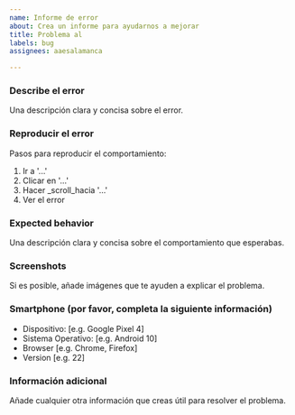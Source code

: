 ```yaml
---
name: Informe de error
about: Crea un informe para ayudarnos a mejorar
title: Problema al
labels: bug
assignees: aaesalamanca

---
```


### Describe el error

Una descripción clara y concisa sobre el error.

### Reproducir el error

Pasos para reproducir el comportamiento:
1. Ir a '...'
2. Clicar en '...'
3. Hacer _scroll_hacia '...'
4. Ver el error

### Expected behavior

Una descripción clara y concisa sobre el comportamiento que esperabas.

### Screenshots

Si es posible, añade imágenes que te ayuden a explicar el problema.

### Smartphone (por favor, completa la siguiente información)

 - Dispositivo: [e.g. Google Pixel 4]
 - Sistema Operativo: [e.g. Android 10]
 - Browser [e.g. Chrome, Firefox]
 - Version [e.g. 22]

### Información adicional

Añade cualquier otra información que creas útil para resolver el problema.
